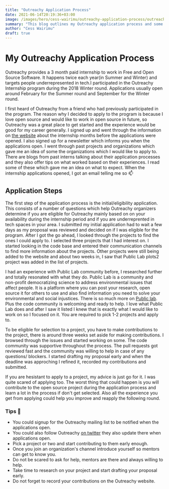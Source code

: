 ```yaml
---
title: "Outreachy Application Process"
date: 2021-06-14T20:19:36+03:00
image: /images/hero/cess-wairimu/outreachy-application-process/outreachy.png
summary: "This blog outlines my Outreachy application process and some personal advise about the same."
author: "Cess Wairimu"
draft: true
---
```


# My Outreachy Application Process

Outreachy provides a 3 month paid internship to work in Free and Open Source Software. It happens twice each year(in Summer and Winter) and targets people underrepresented in tech.I participated in the Outreachy Internship program during the 2018 Winter round. Applications usually open around February for the Summer round and September for the Winter round.

I first heard of Outreachy from a friend who had previously participated in the program. The reason why I decided to apply to  the program is because  I love open source and would like to work in open source in future, so Outreachy was a great place to get started and the experience would be good for my career generally. I signed up and went through the information on [the website](https://www.outreachy.org/) about the internship months before the applications were opened. I also signed up for a newsletter which informs you when the applications open. I went through past projects and organizations which gave me an idea of some the organizations which I would like to apply to. There are blogs from past interns talking about their application processes and they also offer tips on what worked based on their experiences. I read some of these which gave me an idea on what to expect. When the internship applications opened, I got an email telling me so :mailbox:

## Application Steps

The first step of the application process is the initial/eligibility application. This consists of a number of questions which help Outreachy organizers determine if you are eligible for Outreachy mainly based on on your availability during the internship period and if you are underreprented in tech spaces in your area.  I submitted my initial application had to wait a few days as my proposal was reviewed and decided on if I was eligible for the program. After I got the go ahead, I looked through the projects  to find the ones I could apply to. I selected three projects that I had interest on. I started looking in the code base and entered their communication channels to find more information about the projects. Other projects were still being added to the website and about two weeks in, I saw that Public Lab plots2 project was added in the list of projects.

I had an experience with Public Lab community before, I researched further and totally resonated with what they do. Public Lab is a community and non-profit democratizing science to address environmental issues that affect people. It is a platform where you can post your research, open source it for others to use and also find information you need to solve your environmental and social injustices. There is so much more on [Public lab](http://publiclab.org/). Plus the code community is welcoming and ready to help. I love what Public Lab does and after I saw it listed I knew that is exactly what I would like to work on so I focused on it. You are required to pick 1-2 projects and apply to.

To be eligible for selection to a project, you have to make contributions to the project, there is around three weeks set aside for making contributions. I browsed through the issues and started working on some. The code community was supportive throughout the process. The pull requests got reviewed fast and the community was willing to help in case of any questions/ blockers. I started drafting my proposal early and when the deadline was approching I refined it, recorded my contributions and submitted. 

If you are hesistant to apply to a project, my advice is just go for it. I was quite scared of applying too. The worst thing that could happen is you will contribute to the open source project during the application process and learn a lot in the process if don't get selected. Also all the experience you get from applying could help you improve and reapply the following round.

###  Tips 📝
- You could signup for the Outreachy mailing list to be notified when the applications open.
- You could also follow Outreachy [on twitter](https://twitter.com/outreachy) they also update there when applications open.
- Pick a project or two and start contributing to them early enough.
- Once you join an organization's channel introduce yourself so mentors can get to know you.
- Do not be scared to ask for help, mentors are there and always willing to help.
- Take time to research  on your project and start drafting your proposal early.
- Do not forget to record your contributions on the Outreachy website.